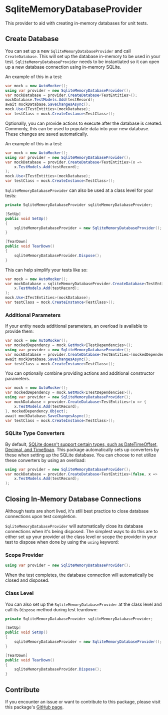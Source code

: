 # SqliteMemoryDatabaseProvider

This provider to aid with creating in-memory databases for unit tests.

## Create Database

You can set up a new `SqliteMemoryDatabaseProvider` and call `CreateDatabase`. This will set up the database in-memory to be used in your test. `SqliteMemoryDatabaseProvider` needs to be instantiated so it can open up a new database connection using in-memory SQLite.

An example of this in a test:

``` C#
var mock = new AutoMocker();
using var provider = new SqliteMemoryDatabaseProvider();
var mockDatabase = provider.CreateDatabase<TestEntities>();
mockDatabase.TestModels.Add(testRecord);
await mockDatabase.SaveChangesAsync();
mock.Use<ITestEntities>(mockDatabase);
var testClass = mock.CreateInstance<TestClass>();
```

Optionally, you can provide actions to execute after the database is created. Commonly, this can be used to populate data into your new database. These changes are saved automatically.

An example of this in a test:

``` C#
var mock = new AutoMocker();
using var provider = new SqliteMemoryDatabaseProvider();
var mockDatabase = provider.CreateDatabase<TestEntities>(x =>
    x.TestModels.Add(testRecord);
);
mock.Use<ITestEntities>(mockDatabase);
var testClass = mock.CreateInstance<TestClass>();
```

`SqliteMemoryDatabaseProvider` can also be used at a class level for your tests:

``` C#
private SqliteMemoryDatabaseProvider sqliteMemoryDatabaseProvider;

[SetUp]
public void SetUp()
{
    sqliteMemoryDatabaseProvider = new SqliteMemoryDatabaseProvider();
}

[TearDown]
public void TearDown()
{
    sqliteMemoryDatabaseProvider.Dispose();
}
```

This can help simplify your tests like so:

``` C# 
var mock = new AutoMocker();
var mockDatabase = sqliteMemoryDatabaseProvider.CreateDatabase<TestEntities>(x =>
    x.TestModels.Add(testRecord);
);
mock.Use<ITestEntities>(mockDatabase);
var testClass = mock.CreateInstance<TestClass>();
```

### Additional Parameters

If your entity needs additional parameters, an overload is available to provide them:

``` C#
var mock = new AutoMocker();
var mockedDependency = mock.GetMock<ITestDependencies>();
using var provider = new SqliteMemoryDatabaseProvider();
var mockDatabase = provider.CreateDatabase<TestEntities>(mockedDependency.Object);
await mockDatabase.SaveChangesAsync();
var testClass = mock.CreateInstance<TestClass>();
```

You can optionally combine providing actions and additional constructor parameters.

``` C#
var mock = new AutoMocker();
var mockedDependency = mock.GetMock<ITestDependencies>();
using var provider = new SqliteMemoryDatabaseProvider();
var mockDatabase = provider.CreateDatabase<TestEntities>(x => {
    x.TestModels.Add(testRecord);
}, mockedDependency.Object);
await mockDatabase.SaveChangesAsync();
var testClass = mock.CreateInstance<TestClass>();
```

### SQLite Type Converters
By default, [SQLite doesn't support certain types, such as DateTimeOffset, Decimal, and TimeSpan](https://learn.microsoft.com/en-us/ef/core/providers/sqlite/limitations#query-limitations). This package automatically sets up converters by these when setting up the SQLite database. You can choose to not utilize these converters by using an overload:

``` C#
using var provider = new SqliteMemoryDatabaseProvider();
var mockDatabase = provider.CreateDatabase<TestEntities>(false, x =>
    x.TestModels.Add(testRecord);
);
```

## Closing In-Memory Database Connections

Although tests are short lived, it's still best practice to close database connections upon test completion.

`SqliteMemoryDatabaseProvider` will automatically close its database connections when it's being disposed. The simplest ways to do this are to either set up your provider at the class level or scope the provider in your test to dispose when done by using the `using` keyword:

### Scope Provider

``` C#
using var provider = new SqliteMemoryDatabaseProvider();
```

When the test completes, the database connection will automatically be closed and disposed.

### Class Level

You can also set up the `SqliteMemoryDatabaseProvider` at the class level and call its `Dispose` method during test teardown:

``` C#
private SqliteMemoryDatabaseProvider sqliteMemoryDatabaseProvider;

[SetUp]
public void SetUp()
{
    sqliteMemoryDatabaseProvider = new SqliteMemoryDatabaseProvider();
}

[TearDown]
public void TearDown()
{
    sqliteMemoryDatabaseProvider.Dispose();
}
```

## Contribute

If you encounter an issue or want to contribute to this package, please visit this package's [GitHub page](https://github.com/Owen-Krueger/SqliteMemoryDatabaseProvider).